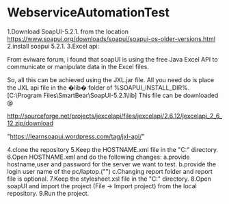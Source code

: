 # WebserviceAutomationTest
1.Download SoapUI-5.2.1. from the location 
https://www.soapui.org/downloads/soapui/soapui-os-older-versions.html
2.install soapui 5.2.1.
3.Excel api:

From eviware forum, i found that soapUI is using the free Java Excel API to communicate or manipulate data in the Excel files. 

So, all this can be achieved using the JXL.jar file. 
All you need do is place the JXL api file in the 
�lib� folder of %SOAPUI_INSTALL_DIR%. 
[C:\Program Files\SmartBear\SoapUI-5.2.1\lib]
This file can be downloaded @ 


http://sourceforge.net/projects/jexcelapi/files/jexcelapi/2.6.12/jexcelapi_2_6_12.zip/download


"https://learnsoapui.wordpress.com/tag/jxl-api/"


4.clone the repository
5.Keep the HOSTNAME.xml file in the "C:" directory.
6.Open HOSTNAME.xml and do the following changes:
a.provide hostname,user and password for the server we want to test.
b.provide the login user name of the pc/laptop.("<pcuser>")
c.Changing report folder and report file is optional.
7.Keep the stylesheet.xsl file in the "C:" directory.
8.Open soapUI and import the project (File -> Import project) from the local repository.
9.Run the project.

